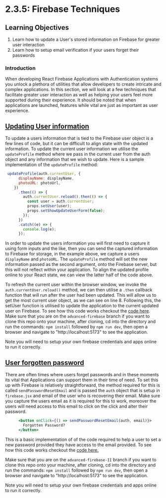 # 2.3.5: Firebase Techniques

## Learning Objectives

1. Learn how to update a User's stored information on Firebase for greater user interaction
2. Learn how to setup email verification if your users forget their passwords

### Introduction

When developing React Firebase Applications with Authentication systems you unlock a plethora of utilities that allow developers to create intricate and complex applications. In this section, we will look at a few techniques that facilitate greater user interaction as well as  helping your users feel more supported during their experience. It should be noted that when applications are launched, features while vital are just as important as user experience.

## <a href="https://firebase.google.com/docs/auth/web/manage-users#update\_a\_users\_profile" target="_blank">Updating User information</a>

To update a users information that is tied to the Firebase user object is a few lines of code, but it can be difficult to align state with the updated information. To update the current user information we utilise the `updateProfile` method where we pass in the current user from the auth object and any information that we wish to update. Here is a sample implementation of the `updateProfile` method:


```jsx
 updateProfile(auth.currentUser, {
      displayName: displayName,
      photoURL: photoUrl,
    })
      .then(() => {
        auth.currentUser.reload().then(() => {
          const user = auth.currentUser;
          props.setUser(user);
          props.setShowUpdateUserForm(false);
        });
      })
      .catch((e) => {
        console.log(e);
      });
```


In order to update the users information you will first need to capture it using form inputs and the like, then you can send the captured information to Firebase for storage, in the example above, we capture a users `displayName` and `photoURL`. The `updateProfile` method will set the new information passed as the second argument, onto the Firebase server, but this will not reflect within your application. To align the updated profile online to your React state, we can view the latter half of the code above.

To refresh the current user within the browser window, we invoke the `auth.currentUser.reload()` method, we can then utilise a `.then` callback function that will run after the user had been updated. This will allow us to get the most current user object, as we can see on line 8. Following this, the setUser function is utilised to update the application to the current updated user on Firebase. To see how this code works checkout the <a href="https://github.com/rocketacademy/firebase-examples-3.2/tree/advanced-firebase" target="_blank">code here</a>. Make sure that you are on the `advanced-firebase` branch if you want to clone this repo onto your machine,  after cloning, cd into the directory and run the commands: `npm install` followed by `npm run dev`, then open a browser and navigate to "http://localhost:5173" to see the application.&#x20;

Note you will need to setup your own firebase credentials and apps online to run it correctly.&#x20;

## <a href="https://firebase.google.com/docs/auth/web/manage-users#send\_a\_password\_reset\_email" target="_blank">User forgotten password</a>

There are often times where users forget passwords and in these moments its vital that Applications can support them in their time of need. To set this up with Firebase is relatively straightforward, the method required for this is called `sendPasswordResetEmail` and is passed the `auth` object that is setup in `firebase.jsx` and email of the user who is recovering their email. Make sure you capture the users email as it is required for this to work, moreover the users will need access to this email to click on the click and alter their password.&#x20;

```jsx
      <button onClick={() => sendPasswordResetEmail(auth, email)}>
        Forgotten Password?
      </button>
```

This is a basic implementation of of the code required to help a user to set a new password provided they have access to the email provided. To see how this code works checkout the <a href="https://github.com/rocketacademy/firebase-examples-3.2/tree/advanced-firebase-II" target="_blank">code here.</a>&#x20;

Make sure that you are on the `advanced-firebase-II` branch if you want to clone this repo onto your machine,  after cloning, cd into the directory and run the commands: `npm install` followed by `npm run dev`, then open a browser and navigate to "http://localhost:5173" to see the application.&#x20;

Note you will need to setup your own firebase credentials and apps online to run it correctly.&#x20;



